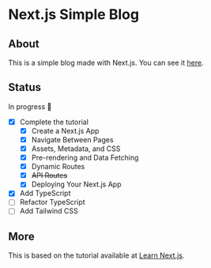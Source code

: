 # Next.js Simple Blog

## About

This is a simple blog made with Next.js.
You can see it [here](https://tanhleno.vercel.app/).

## Status

In progress :construction:

- [x] Complete the tutorial
  - [x] Create a Next.js App
  - [x] Navigate Between Pages
  - [x] Assets, Metadata, and CSS
  - [x] Pre-rendering and Data Fetching
  - [x] Dynamic Routes
  - [x] ~~API Routes~~
  - [x] Deploying Your Next.js App
- [x] Add TypeScript
- [ ] Refactor TypeScript
- [ ] Add Tailwind CSS

## More

This is based on the tutorial available at
[Learn Next.js](https://nextjs.org/learn).
